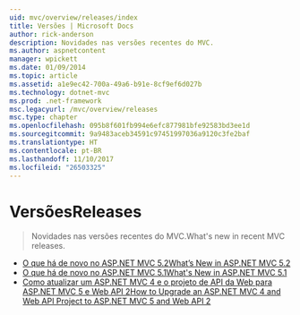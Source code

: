 ```yaml
---
uid: mvc/overview/releases/index
title: Versões | Microsoft Docs
author: rick-anderson
description: Novidades nas versões recentes do MVC.
ms.author: aspnetcontent
manager: wpickett
ms.date: 01/09/2014
ms.topic: article
ms.assetid: a1e9ec42-700a-49a6-b91e-8cf9ef6d027b
ms.technology: dotnet-mvc
ms.prod: .net-framework
msc.legacyurl: /mvc/overview/releases
msc.type: chapter
ms.openlocfilehash: 095b8f601fb994e6efc877981bfe92583bd3ee1d
ms.sourcegitcommit: 9a9483aceb34591c97451997036a9120c3fe2baf
ms.translationtype: HT
ms.contentlocale: pt-BR
ms.lasthandoff: 11/10/2017
ms.locfileid: "26503325"
---
```

<a name="releases"></a><span data-ttu-id="5ea3f-103">Versões</span><span class="sxs-lookup"><span data-stu-id="5ea3f-103">Releases</span></span>
====================
> <span data-ttu-id="5ea3f-104">Novidades nas versões recentes do MVC.</span><span class="sxs-lookup"><span data-stu-id="5ea3f-104">What's new in recent MVC releases.</span></span>


- [<span data-ttu-id="5ea3f-105">O que há de novo no ASP.NET MVC 5.2</span><span class="sxs-lookup"><span data-stu-id="5ea3f-105">What’s New in ASP.NET MVC 5.2</span></span>](whats-new-in-aspnet-mvc-52.md)
- [<span data-ttu-id="5ea3f-106">O que há de novo no ASP.NET MVC 5.1</span><span class="sxs-lookup"><span data-stu-id="5ea3f-106">What's New in ASP.NET MVC 5.1</span></span>](mvc51-release-notes.md)
- [<span data-ttu-id="5ea3f-107">Como atualizar um ASP.NET MVC 4 e o projeto de API da Web para ASP.NET MVC 5 e Web API 2</span><span class="sxs-lookup"><span data-stu-id="5ea3f-107">How to Upgrade an ASP.NET MVC 4 and Web API Project to ASP.NET MVC 5 and Web API 2</span></span>](how-to-upgrade-an-aspnet-mvc-4-and-web-api-project-to-aspnet-mvc-5-and-web-api-2.md)
